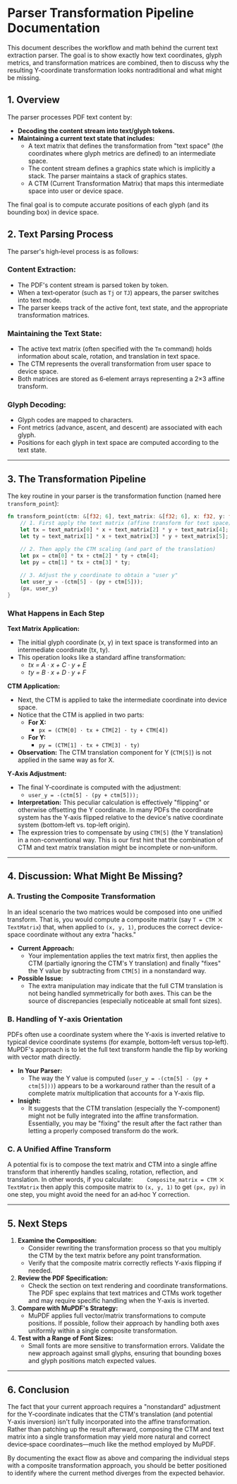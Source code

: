 # Parser Transformation Pipeline Documentation
This document describes the workflow and math behind the current text extraction parser. The goal is to show exactly how text coordinates, glyph metrics, and transformation matrices are combined, then to discuss why the resulting Y‑coordinate transformation looks nontraditional and what might be missing.

## 1. Overview
The parser processes PDF text content by:
- **Decoding the content stream into text/glyph tokens.**
- **Maintaining a current text state that includes:**
  - A text matrix that defines the transformation from "text space" (the coordinates where glyph metrics are defined) to an intermediate space.
  - The content stream defines a graphics state which is implicitly a stack. The parser maintains a stack of graphics states.
  - A CTM (Current Transformation Matrix) that maps this intermediate space into user or device space.

The final goal is to compute accurate positions of each glyph (and its bounding box) in device space.

## 2. Text Parsing Process
The parser's high‑level process is as follows:

### Content Extraction:
- The PDF's content stream is parsed token by token.
- When a text‑operator (such as `Tj` or `TJ`) appears, the parser switches into text mode.
- The parser keeps track of the active font, text state, and the appropriate transformation matrices.

### Maintaining the Text State:
- The active text matrix (often specified with the `Tm` command) holds information about scale, rotation, and translation in text space.
- The CTM represents the overall transformation from user space to device space.
- Both matrices are stored as 6‑element arrays representing a 2×3 affine transform.

### Glyph Decoding:
- Glyph codes are mapped to characters.
- Font metrics (advance, ascent, and descent) are associated with each glyph.
- Positions for each glyph in text space are computed according to the text state.

---

## 3. The Transformation Pipeline
The key routine in your parser is the transformation function (named here `transform_point`):

```rust
fn transform_point(ctm: &[f32; 6], text_matrix: &[f32; 6], x: f32, y: f32) -> (f32, f32) {
    // 1. First apply the text matrix (affine transform for text space)
    let tx = text_matrix[0] * x + text_matrix[2] * y + text_matrix[4];
    let ty = text_matrix[1] * x + text_matrix[3] * y + text_matrix[5];

    // 2. Then apply the CTM scaling (and part of the translation)
    let px = ctm[0] * tx + ctm[2] * ty + ctm[4];
    let py = ctm[1] * tx + ctm[3] * ty;
    
    // 3. Adjust the y coordinate to obtain a "user y"
    let user_y = -(ctm[5] - (py + ctm[5]));
    (px, user_y)
}
```

### What Happens in Each Step

**Text Matrix Application:**
- The initial glyph coordinate (x, y) in text space is transformed into an intermediate coordinate (tx, ty).
- This operation looks like a standard affine transformation:
  - _tx = A · x + C · y + E_
  - _ty = B · x + D · y + F_

**CTM Application:**
- Next, the CTM is applied to take the intermediate coordinate into device space.
- Notice that the CTM is applied in two parts:
  - **For X:**
    - `px = (CTM[0] · tx + CTM[2] · ty + CTM[4])`
  - **For Y:**
    - `py = (CTM[1] · tx + CTM[3] · ty)`
- **Observation:** The CTM translation component for Y (`CTM[5]`) is not applied in the same way as for X.

**Y‑Axis Adjustment:**
- The final Y‑coordinate is computed with the adjustment:
  - `user_y = -(ctm[5] - (py + ctm[5]));`
- **Interpretation:** This peculiar calculation is effectively "flipping" or otherwise offsetting the Y coordinate. In many PDFs the coordinate system has the Y‑axis flipped relative to the device's native coordinate system (bottom‑left vs. top‑left origin).
- The expression tries to compensate by using `CTM[5]` (the Y translation) in a non-conventional way. This is our first hint that the combination of CTM and text matrix translation might be incomplete or non‑uniform.

---

## 4. Discussion: What Might Be Missing?

### A. Trusting the Composite Transformation
In an ideal scenario the two matrices would be composed into one unified transform. That is, you would compute a composite matrix (say `T = CTM ⨉ TextMatrix`) that, when applied to `(x, y, 1)`, produces the correct device-space coordinate without any extra "hacks."

- **Current Approach:**
  - Your implementation applies the text matrix first, then applies the CTM (partially ignoring the CTM's Y translation) and finally "fixes" the Y value by subtracting from `CTM[5]` in a nonstandard way.
- **Possible Issue:**
  - The extra manipulation may indicate that the full CTM translation is not being handled symmetrically for both axes. This can be the source of discrepancies (especially noticeable at small font sizes).

### B. Handling of Y‑axis Orientation
PDFs often use a coordinate system where the Y‑axis is inverted relative to typical device coordinate systems (for example, bottom‑left versus top‑left). MuPDF's approach is to let the full text transform handle the flip by working with vector math directly.

- **In Your Parser:**
  - The way the Y value is computed (`user_y = -(ctm[5] - (py + ctm[5]))`) appears to be a workaround rather than the result of a complete matrix multiplication that accounts for a Y‑axis flip.
- **Insight:**
  - It suggests that the CTM translation (especially the Y-component) might not be fully integrated into the affine transformation. Essentially, you may be "fixing" the result after the fact rather than letting a properly composed transform do the work.

### C. A Unified Affine Transform
A potential fix is to compose the text matrix and CTM into a single affine transform that inherently handles scaling, rotation, reflection, and translation. In other words, if you calculate:
  `Composite_matrix = CTM ⨉ TextMatrix`
then apply this composite matrix to `(x, y, 1)` to get `(px, py)` in one step, you might avoid the need for an ad‑hoc Y correction.

---

## 5. Next Steps

1. **Examine the Composition:**
   - Consider rewriting the transformation process so that you multiply the CTM by the text matrix before any point transformation.
   - Verify that the composite matrix correctly reflects Y‑axis flipping if needed.
2. **Review the PDF Specification:**
   - Check the section on text rendering and coordinate transformations. The PDF spec explains that text matrices and CTMs work together and may require specific handling when the Y‑axis is inverted.
3. **Compare with MuPDF's Strategy:**
   - MuPDF applies full vector/matrix transformations to compute positions. If possible, follow their approach by handling both axes uniformly within a single composite transformation.
4. **Test with a Range of Font Sizes:**
   - Small fonts are more sensitive to transformation errors. Validate the new approach against small glyphs, ensuring that bounding boxes and glyph positions match expected values.

---

## 6. Conclusion
The fact that your current approach requires a "nonstandard" adjustment for the Y‑coordinate indicates that the CTM's translation (and potential Y‑axis inversion) isn't fully incorporated into the affine transformation. Rather than patching up the result afterward, composing the CTM and text matrix into a single transformation may yield more natural and correct device‑space coordinates—much like the method employed by MuPDF.

By documenting the exact flow as above and comparing the individual steps with a composite transformation approach, you should be better positioned to identify where the current method diverges from the expected behavior.
